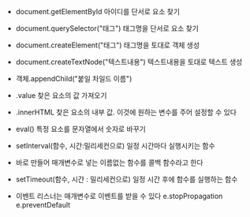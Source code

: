 - document.getElementById
	아이디를 단서로 요소 찾기
- document.querySelector("태그")
	태그명을 단서로 요소 찾기
- document.createElement("태그")
	태그명을 토대로 객체 생성
- document.createTextNode("텍스트내용")
	텍스트내용을 토대로 텍스트 생성
- 객체.appendChild("붙일 차일드 이름")
- .value
	찾은 요소의 값 가져오기
- .innerHTML
	찾은 요소의 내부 값. 이것에 원하는 변수를 주어 설정할 수 있다
- eval()
	특정 요소를 문자열에서 숫자로 바꾸기
	
- setInterval(함수, 시간:밀리세컨으로)
	일정 시간마다 실행시키는 함수

- 바로 만들어 매개변수로 넣는 이름없는 함수를 콜백 함수라고 한다

- setTimeout(함수, 시간 : 밀리세컨으로)
	일정 시간 후에 함수를 실행하는 함수

- 이벤트 리스너는 매개변수로 이벤트를 받을 수 있다
	e.stopPropagation
	e.preventDefault